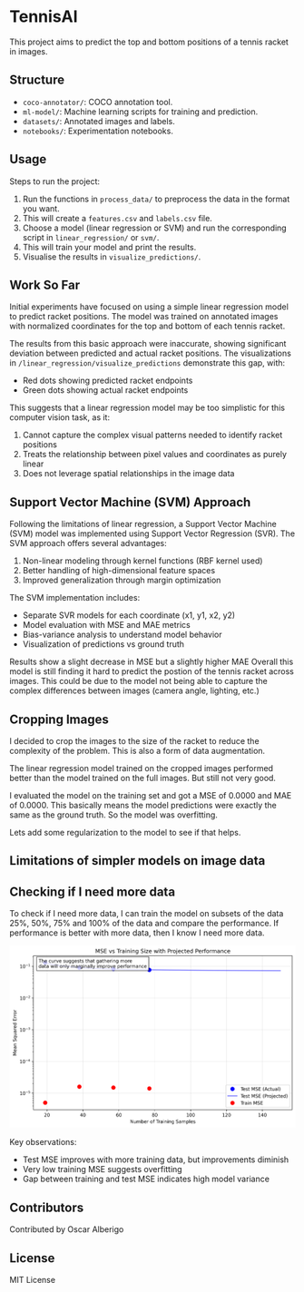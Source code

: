 # TennisAI
This project aims to predict the top and bottom positions of a tennis racket in images.

## Structure
- `coco-annotator/`: COCO annotation tool.
- `ml-model/`: Machine learning scripts for training and prediction.
- `datasets/`: Annotated images and labels.
- `notebooks/`: Experimentation notebooks.

## Usage
Steps to run the project:
1. Run the functions in `process_data/` to preprocess the data in the format you want.
2. This will create a `features.csv` and `labels.csv` file.
3. Choose a model (linear regression or SVM) and run the corresponding script in `linear_regression/` or `svm/`.
4. This will train your model and print the results.
5. Visualise the results in `visualize_predictions/`.

## Work So Far
Initial experiments have focused on using a simple linear regression model to predict racket positions. The model was trained on annotated images with normalized coordinates for the top and bottom of each tennis racket.

The results from this basic approach were inaccurate, showing significant deviation between predicted and actual racket positions. The visualizations in `/linear_regression/visualize_predictions` demonstrate this gap, with:
- Red dots showing predicted racket endpoints
- Green dots showing actual racket endpoints

This suggests that a linear regression model may be too simplistic for this computer vision task, as it:
1. Cannot capture the complex visual patterns needed to identify racket positions
2. Treats the relationship between pixel values and coordinates as purely linear
3. Does not leverage spatial relationships in the image data

## Support Vector Machine (SVM) Approach
Following the limitations of linear regression, a Support Vector Machine (SVM) model was implemented using Support Vector Regression (SVR). The SVM approach offers several advantages:

1. Non-linear modeling through kernel functions (RBF kernel used)
2. Better handling of high-dimensional feature spaces
3. Improved generalization through margin optimization

The SVM implementation includes:
- Separate SVR models for each coordinate (x1, y1, x2, y2)
- Model evaluation with MSE and MAE metrics
- Bias-variance analysis to understand model behavior
- Visualization of predictions vs ground truth

Results show a slight decrease in MSE but a slightly higher MAE
Overall this model is still finding it hard to predict the postion of the tennis racket across images.
This could be due to the model not being able to capture the complex differences between images (camera angle, lighting, etc.)

## Cropping Images

I decided to crop the images to the size of the racket to reduce the complexity of the problem.
This is also a form of data augmentation.

The linear regression model trained on the cropped images performed better than the model trained on the full images. But still not very good.

I evaluated the model on the training set and got a MSE of 0.0000 and MAE of 0.0000. This basically means the model predictions were exactly the same as the ground truth. So the model was overfitting.

Lets add some regularization to the model to see if that helps.

## Limitations of simpler models on image data 

## Checking if I need more data

To check if I need more data, I can train the model on subsets of the data 25%, 50%, 75% and 100% of the data and compare the performance. If performance is better with more data, then I know I need more data.

![MSE vs Training Size](mse_curve.png)

Key observations:
- Test MSE improves with more training data, but improvements diminish
- Very low training MSE suggests overfitting
- Gap between training and test MSE indicates high model variance

## Contributors
Contributed by Oscar Alberigo

## License
MIT License